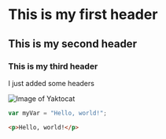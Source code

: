 # This is my first header
## This is my second header
### This is my third header

I just added some headers

![Image of Yaktocat](https://octodex.github.com/images/yaktocat.png)

``` javascript
var myVar = "Hello, world!";
```

``` html
<p>Hello, world!</p>
```
